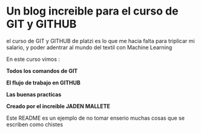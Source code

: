 
<h1>Un blog increible para el curso de GIT y GITHUB</h1>

<p>
    el curso de GIT y GITHUB de platzi es lo que me hacia falta para triplicar mi salario, y poder adentrar al mundo del textil con Machine Learning
</p>

<p>En este curso vimos :</p>
<p><b>Todos los comandos de GIT</b></p>
<p><b>El flujo de trabajo en GITHUB</b></p>
<p><b>Las buenas practicas</b></p>
<p><strong>Creado por el increible JADEN MALLETE</strong></p>


<p>Este README es un ejemplo de no tomar enserio muchas cosas que se escriben como chistes</p>